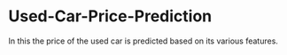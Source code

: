 # Used-Car-Price-Prediction
 In this the price of the used car is predicted based on its various features.
